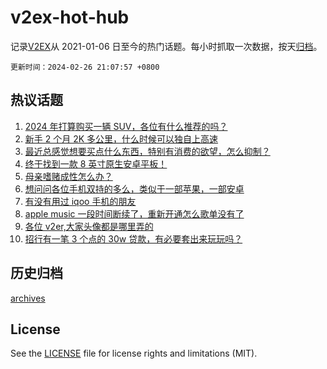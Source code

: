 # v2ex-hot-hub

 记录[V2EX](https://www.v2ex.com/)从 2021-01-06 日至今的热门话题。每小时抓取一次数据，按天[归档](archives)。

`更新时间：2024-02-26 21:07:57 +0800`

## 热议话题

1. [2024 年打算购买一辆 SUV，各位有什么推荐的吗？](https://www.v2ex.com/t/1018409)
1. [新手 2 个月 2K 多公里，什么时候可以独自上高速](https://www.v2ex.com/t/1018509)
1. [最近总感觉想要买点什么东西，特别有消费的欲望，怎么抑制？](https://www.v2ex.com/t/1018423)
1. [终于找到一款 8 英寸原生安卓平板！](https://www.v2ex.com/t/1018346)
1. [母亲嗜赌成性怎么办？](https://www.v2ex.com/t/1018492)
1. [想问问各位手机双持的多么，类似于一部苹果，一部安卓](https://www.v2ex.com/t/1018414)
1. [有没有用过 iqoo 手机的朋友](https://www.v2ex.com/t/1018315)
1. [apple music 一段时间断续了，重新开通怎么歌单没有了](https://www.v2ex.com/t/1018357)
1. [各位 v2er,大家头像都是哪里弄的](https://www.v2ex.com/t/1018482)
1. [招行有一笔 3 个点的 30w 贷款，有必要套出来玩玩吗？](https://www.v2ex.com/t/1018459)

## 历史归档

[archives](archives)

## License

See the [LICENSE](LICENSE) file for license rights and limitations (MIT).
